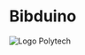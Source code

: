 # Bibduino

![Logo Polytech](https://camo.githubusercontent.com/2fe98f1f93a495607acfac1a6b62cb1d4affdbca/687474703a2f2f7777772e706f6c79746563686e6963652e66722f6a616869612f6a73702f6a616869612f74656d706c617465732f696e632f696d672f706f6c79746563685f6e6963652d736f706869612e706e67)
